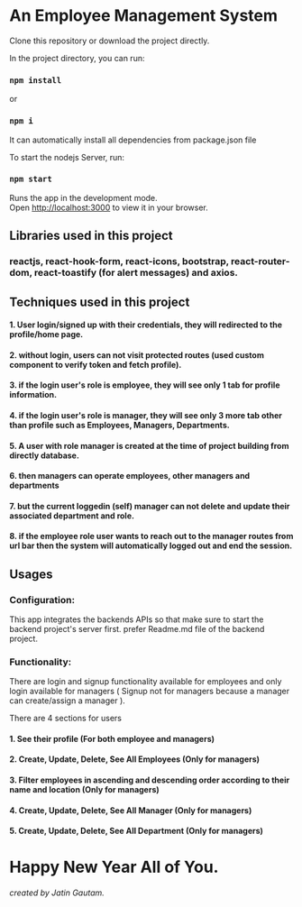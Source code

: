 # An Employee Management System

Clone this repository or download the project directly.

In the project directory, you can run:

### `npm install` 
or 
### `npm i`

It can automatically install all dependencies from package.json file

To start the nodejs Server, run:

### `npm start`

Runs the app in the development mode.\
Open [http://localhost:3000](http://localhost:3000) to view it in your browser.

## Libraries used in this project

### reactjs, react-hook-form, react-icons, bootstrap, react-router-dom, react-toastify (for alert messages) and axios.

## Techniques used in this project

#### 1. User login/signed up with their credentials, they will redirected to the profile/home page.
#### 2. without login, users can not visit protected routes (used custom component to verify token and fetch profile).
#### 3. if the login user's role is employee, they will see only 1 tab for profile information.
#### 4. if the login user's role is manager, they will see only 3 more tab other than profile such as Employees, Managers, Departments.
#### 5. A user with role manager is created at the time of project building from directly database.
#### 6. then managers can operate employees, other managers and departments
#### 7. but the current loggedin (self) manager can not delete and update their associated department and role.
#### 8. if the employee role user wants to reach out to the manager routes from url bar then the system will automatically logged out and end the session.

## Usages
### Configuration:

This app integrates the backends APIs so that make sure to start the backend project's server first. prefer Readme.md file of the backend project.

### Functionality:
There are login and signup functionality available for employees and only login available for managers ( Signup not for managers because a manager can create/assign a manager ).

There are 4 sections for users
#### 1. See their profile (For both employee and managers)
#### 2. Create, Update, Delete, See All Employees (Only for managers)
#### 3. Filter employees in ascending and descending order according to their name and location (Only for managers)
#### 4. Create, Update, Delete, See All Manager (Only for managers)
#### 5. Create, Update, Delete, See All Department (Only for managers)
#
# Happy New Year All of You.
###### created by Jatin Gautam.

